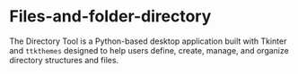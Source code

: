 # Files-and-folder-directory
The Directory Tool is a Python-based desktop application built with Tkinter and `ttkthemes` designed to help users define, create, manage, and organize directory structures and files. 
